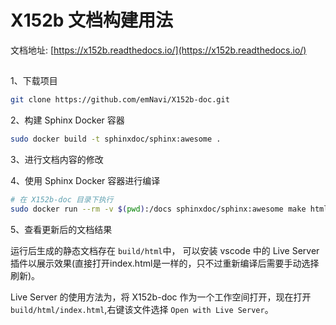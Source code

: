 # X152b 文档构建用法

文档地址: [https://x152b.readthedocs.io/](https://x152b.readthedocs.io/)

##

1、下载项目
``` bash
git clone https://github.com/emNavi/X152b-doc.git
```

2、构建 Sphinx Docker 容器
```bash
sudo docker build -t sphinxdoc/sphinx:awesome . 
```

3、进行文档内容的修改

4、使用 Sphinx Docker 容器进行编译
```bash
# 在 X152b-doc 目录下执行
sudo docker run --rm -v $(pwd):/docs sphinxdoc/sphinx:awesome make html
```
5、查看更新后的文档结果

运行后生成的静态文档存在 `build/html`中， 可以安装 vscode 中的 Live Server 插件以展示效果(直接打开index.html是一样的，只不过重新编译后需要手动选择刷新)。

Live Server 的使用方法为，将 X152b-doc 作为一个工作空间打开，现在打开 `build/html/index.html`,右键该文件选择 `Open with Live Server`。